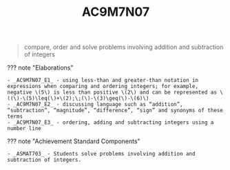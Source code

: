 ﻿---
backlinks:
- title: mat071e-2024
  url: /memex/sense/Teaching/Implementation/2024/MAT071E/mat071e-2024.html
- title: Learning Areas
  url: /memex/sense/Teaching/Curriculum/v9/v9-learning-areas.html
tags: australian-curriculum
title: AC9M7N07
type: note
---
> compare, order and solve problems involving addition and subtraction of integers

??? note "Elaborations"

	- _AC9M7N07_E1_ - using less-than and greater-than notation in expressions when comparing and ordering integers; for example, negative \(5\) is less than positive \(2\) and can be represented as \((\)-\(5)\leq(\)+\(2);\;(\)-\(3)\geq(\)-\(6)\)
	- _AC9M7N07_E2_ - discussing language such as “addition”, “subtraction”, “magnitude”, “difference”, “sign” and synonyms of these terms
	- _AC9M7N07_E3_ - ordering, adding and subtracting integers using a number line
??? note "Achievement Standard Components"

	- _ASMAT703_ - Students solve problems involving addition and subtraction of integers.